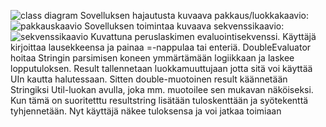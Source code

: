 ![class diagram](http://yuml.me/56b1a7e2.png)
Sovelluksen hajautusta kuvaava pakkaus/luokkakaavio:
![pakkauskaavio](link)
Sovelluksen toimintaa kuvaava sekvenssikaavio:
![sekvenssikaavio](link)
Kuvattuna peruslaskimen evaluointisekvenssi. Käyttäjä kirjoittaa lausekkeensa ja painaa =-nappulaa tai enteriä.
DoubleEvaluator hoitaa Stringin parsimisen koneen ymmärtämään logiikkaan ja laskee lopputuloksen. Result tallennetaan luokkamuuttujaan jotta sitä voi käyttää UIn kautta halutessaan. Sitten double-muotoinen result käännetään Stringiksi Util-luokan avulla, joka mm. muotoilee sen mukavan näköiseksi. 
Kun tämä on suoritetttu resultstring lisätään tuloskenttään ja syötekenttä tyhjennetään. Nyt käyttäjä näkee tuloksensa ja voi jatkaa toimiaan
